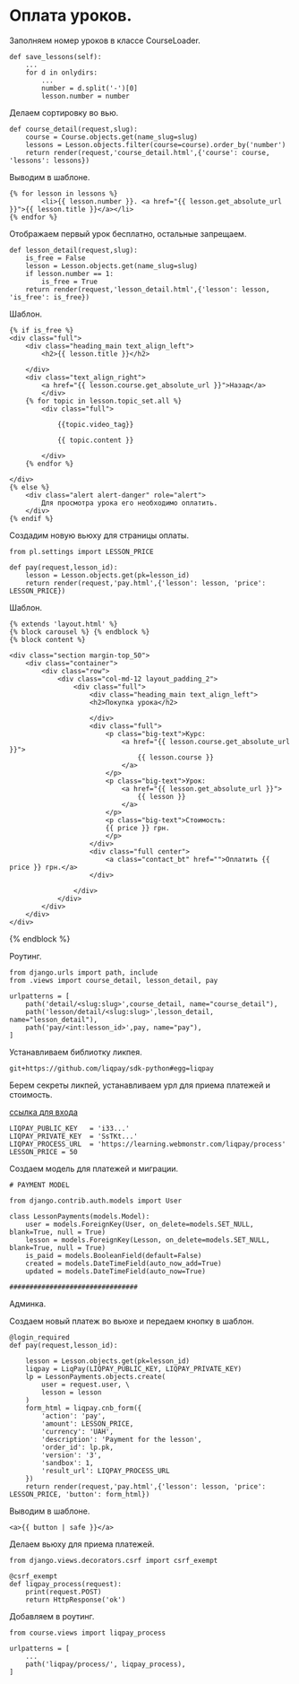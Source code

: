 # Оплата уроков.

Заполняем номер уроков в классе CourseLoader.

    def save_lessons(self):
        ...
        for d in onlydirs:
            ...
            number = d.split('-')[0]
            lesson.number = number 

Делаем сортировку во вью.

    def course_detail(request,slug):
        course = Course.objects.get(name_slug=slug)
        lessons = Lesson.objects.filter(course=course).order_by('number')
        return render(request,'course_detail.html',{'course': course, 'lessons': lessons})

Выводим в шаблоне.

    {% for lesson in lessons %}
            <li>{{ lesson.number }}. <a href="{{ lesson.get_absolute_url }}">{{ lesson.title }}</a></li>
    {% endfor %}

Отображаем первый урок бесплатно, остальные запрещаем.

    def lesson_detail(request,slug):
        is_free = False
        lesson = Lesson.objects.get(name_slug=slug)
        if lesson.number == 1:
            is_free = True
        return render(request,'lesson_detail.html',{'lesson': lesson, 'is_free': is_free})

Шаблон.

    {% if is_free %}
    <div class="full">
        <div class="heading_main text_align_left">
            <h2>{{ lesson.title }}</h2>

        </div>
        <div class="text_align_right">
            <a href="{{ lesson.course.get_absolute_url }}">Назад</a>
            </div>
        {% for topic in lesson.topic_set.all %}
            <div class="full"> 
                
                {{topic.video_tag}}

                {{ topic.content }}

            </div>   
        {% endfor %} 
    
    </div>
    {% else %}
        <div class="alert alert-danger" role="alert">
            Для просмотра урока его необходимо оплатить.
        </div>
    {% endif %}

Создадим новую вьюху для страницы оплаты.

    from pl.settings import LESSON_PRICE

    def pay(request,lesson_id):
        lesson = Lesson.objects.get(pk=lesson_id)
        return render(request,'pay.html',{'lesson': lesson, 'price': LESSON_PRICE})


Шаблон.

    {% extends 'layout.html' %}
    {% block carousel %} {% endblock %}
    {% block content %}

    <div class="section margin-top_50">
        <div class="container">
            <div class="row">
                <div class="col-md-12 layout_padding_2">
                    <div class="full">
                        <div class="heading_main text_align_left">
                        <h2>Покупка урока</h2>

                        </div>
                        <div class="full">
                            <p class="big-text">Курс: 
                                <a href="{{ lesson.course.get_absolute_url }}">
                                    {{ lesson.course }}
                                </a>
                            </p>
                            <p class="big-text">Урок: 
                                <a href="{{ lesson.get_absolute_url }}">
                                    {{ lesson }}
                                </a>
                            </p>
                            <p class="big-text">Стоимость: 
                            {{ price }} грн.
                            </p>
                        </div>
                        <div class="full center">
                            <a class="contact_bt" href="">Оплатить {{ price }} грн.</a>
                        </div>

                    </div>
                </div>
            </div>        
        </div>
    </div>

{% endblock %}


Роутинг.

    from django.urls import path, include
    from .views import course_detail, lesson_detail, pay

    urlpatterns = [ 
        path('detail/<slug:slug>',course_detail, name="course_detail"),
        path('lesson/detail/<slug:slug>',lesson_detail, name="lesson_detail"),
        path('pay/<int:lesson_id>',pay, name="pay"),
    ]

Устанавливаем библиотку ликпея.

    git+https://github.com/liqpay/sdk-python#egg=liqpay

Берем секреты ликпей, устанавливаем урл для приема платежей и стоимость.

[ссылка для входа](https://www.liqpay.ua/)

    LIQPAY_PUBLIC_KEY   = 'i33...'
    LIQPAY_PRIVATE_KEY  = 'SsTKt...'
    LIQPAY_PROCESS_URL  = 'https://learning.webmonstr.com/liqpay/process'
    LESSON_PRICE = 50

Создаем модель для платежей и миграции.

    # PAYMENT MODEL

    from django.contrib.auth.models import User

    class LessonPayments(models.Model):
        user = models.ForeignKey(User, on_delete=models.SET_NULL, blank=True, null = True)
        lesson = models.ForeignKey(Lesson, on_delete=models.SET_NULL, blank=True, null = True)
        is_paid = models.BooleanField(default=False)
        created = models.DateTimeField(auto_now_add=True)
        updated = models.DateTimeField(auto_now=True)   
      
    ################################ 

Админка.

 

Создаем новый платеж во вьюхе и передаем кнопку в шаблон.


    @login_required
    def pay(request,lesson_id):
        
        lesson = Lesson.objects.get(pk=lesson_id)
        liqpay = LiqPay(LIQPAY_PUBLIC_KEY, LIQPAY_PRIVATE_KEY)
        lp = LessonPayments.objects.create(
            user = request.user, \
            lesson = lesson
        )
        form_html = liqpay.cnb_form({
            'action': 'pay',
            'amount': LESSON_PRICE,
            'currency': 'UAH',
            'description': 'Payment for the lesson',
            'order_id': lp.pk,
            'version': '3',
            'sandbox': 1,
            'result_url': LIQPAY_PROCESS_URL
        })
        return render(request,'pay.html',{'lesson': lesson, 'price': LESSON_PRICE, 'button': form_html})

Выводим в шаблоне.

    <a>{{ button | safe }}</a>

Делаем вьюху для приема платежей.

    from django.views.decorators.csrf import csrf_exempt

    @csrf_exempt
    def liqpay_process(request):
        print(request.POST)
        return HttpResponse('ok')
    
Добавляем в роутинг.

    from course.views import liqpay_process

    urlpatterns = [
        ...
        path('liqpay/process/', liqpay_process),
    ]






